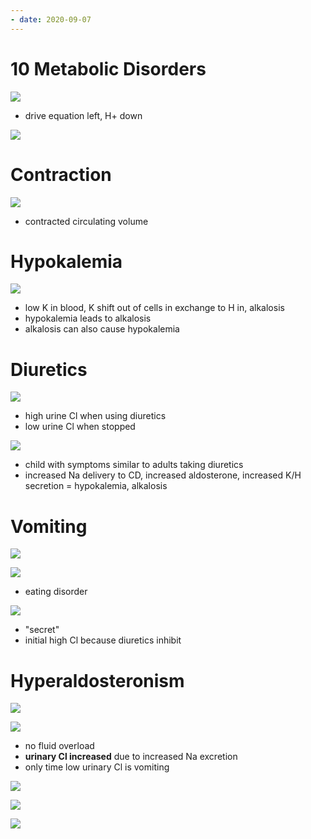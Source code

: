 ```yaml
---
- date: 2020-09-07
---
```


# 10 Metabolic Disorders

<!-- metabolic alkalosis definition -->

![](https://photos.thisispiggy.com/file/wikiFiles/L5HpqOJ.jpg)

- drive equation left, H+ down

<!-- metabolic alkalosis causes -->

![](https://photos.thisispiggy.com/file/wikiFiles/VZN9kC0.jpg)

# Contraction

<!-- contraction alkalosis pathogenesis -->

![](https://photos.thisispiggy.com/file/wikiFiles/WaqSaiu.jpg)

- contracted circulating volume

# Hypokalemia

<!-- hypokalemia and acid disorders -->

![](https://photos.thisispiggy.com/file/wikiFiles/ix6qKOH.jpg)

- low K in blood, K shift out of cells in exchange to H in, alkalosis
- hypokalemia leads to alkalosis
- alkalosis can also cause hypokalemia

# Diuretics

<!-- diuretics and blood disorders -->

![](https://photos.thisispiggy.com/file/wikiFiles/NtWDqiz.jpg)

- high urine Cl when using diuretics
- low urine Cl when stopped

<!-- congenital syndrome that mimic diuretic uses. Symptoms -->

![](https://photos.thisispiggy.com/file/wikiFiles/YKQBGmj.jpg)

- child with symptoms similar to adults taking diuretics
- increased Na delivery to CD, increased aldosterone, increased K/H secretion = hypokalemia, alkalosis

# Vomiting

<!-- vomiting and acid disorders. Low vs high Cl -->

![](https://photos.thisispiggy.com/file/wikiFiles/pNsWivr.jpg)

![](https://photos.thisispiggy.com/file/wikiFiles/y2h0jIi.jpg)

- eating disorder

<!-- what is surreptitious diuretics use. Electrolyte and acid disorder -->

![](https://photos.thisispiggy.com/file/wikiFiles/c1azZGY.jpg)

- "secret"
- initial high Cl because diuretics inhibit

# Hyperaldosteronism

<!-- hyperaldosteronism and acid disorders -->

![](https://photos.thisispiggy.com/file/wikiFiles/d0XAn9K.jpg)

<!-- hyperaldosteronism and edema -->

![](https://photos.thisispiggy.com/file/wikiFiles/Bu2HJNR.jpg)

- no fluid overload
- **urinary Cl increased** due to increased Na excretion
- only time low urinary Cl is vomiting

<!-- antacid use and acid disorders. Pathogenesis -->

![](https://photos.thisispiggy.com/file/wikiFiles/O6LjHfF.jpg)

![](https://photos.thisispiggy.com/file/wikiFiles/k2zql9f.jpg)

<!-- metabolic alkalosis treatment -->

![](https://photos.thisispiggy.com/file/wikiFiles/snwWvAB.jpg)
